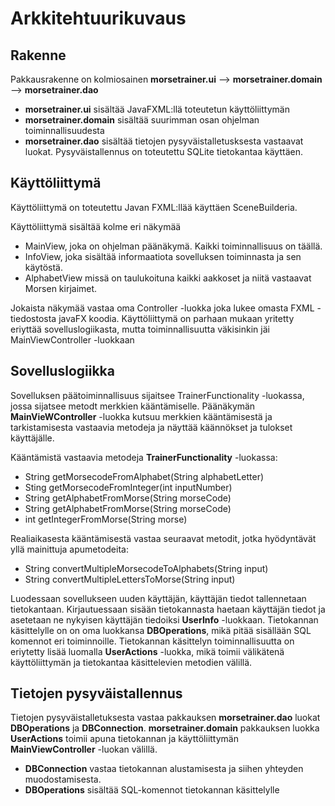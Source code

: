 # Arkkitehtuurikuvaus

## Rakenne
Pakkausrakenne on kolmiosainen **morsetrainer.ui** --> **morsetrainer.domain** --> **morsetrainer.dao**
* **morsetrainer.ui** sisältää JavaFXML:llä toteutetun käyttöliittymän
* **morsetrainer.domain** sisältää suurimman osan ohjelman toiminnallisuudesta
* **morsetrainer.dao** sisältää tietojen pysyväistalletusksesta vastaavat luokat. Pysyväistallennus on toteutettu SQLite tietokantaa käyttäen.

## Käyttöliittymä
Käyttöliittymä on toteutettu Javan FXML:llää käyttäen SceneBuilderia.

Käyttöliittymä sisältää kolme eri näkymää
* MainView, joka on ohjelman päänäkymä. Kaikki toiminnallisuus on täällä.
* InfoView, joka sisältää informaatiota sovelluksen toiminnasta ja sen käytöstä.
* AlphabetView missä on taulukoituna kaikki aakkoset ja niitä vastaavat Morsen kirjaimet.

Jokaista näkymää vastaa oma Controller -luokka joka lukee omasta FXML -tiedostosta javaFX koodia. Käyttöliittymä on parhaan mukaan yritetty eriyttää sovelluslogiikasta, mutta toiminnallisuutta väkisinkin jäi MainViewController -luokkaan

## Sovelluslogiikka
Sovelluksen päätoiminnallisuus sijaitsee TrainerFunctionality -luokassa, jossa sijatsee metodt merkkien kääntämiselle. Päänäkymän **MainVieWController** -luokka kutsuu merkkien kääntämisestä ja tarkistamisesta vastaavia metodeja ja näyttää käännökset ja tulokset käyttäjälle.

Kääntämistä vastaavia metodeja **TrainerFunctionality** -luokassa:
* String getMorsecodeFromAlphabet(String alphabetLetter)
* Sting getMorsecodeFromInteger(int inputNumber)
* String getAlphabetFromMorse(String morseCode)
* String getAlphabetFromMorse(String morseCode)
* int getIntegerFromMorse(String morse)

Realiaikasesta kääntämisestä vastaa seuraavat metodit, jotka hyödyntävät yllä mainittuja apumetodeita:
* String convertMultipleMorsecodeToAlphabets(String input)
* String convertMultipleLettersToMorse(String input)

Luodessaan sovellukseen uuden käyttäjän, käyttäjän tiedot tallennetaan tietokantaan. Kirjautuessaan sisään tietokannasta haetaan käyttäjän tiedot ja asetetaan ne nykyisen käyttäjän tiedoiksi **UserInfo** -luokkaan. Tietokannan käsittelylle on on oma luokkansa **DBOperations**, mikä pitää sisällään SQL komennot eri toiminnoille. Tietokannan käsittelyn toiminnallisuutta on eriytetty lisää luomalla **UserActions** -luokka, mikä toimii välikätenä käyttöliittymän ja tietokantaa käsittelevien metodien välillä.

## Tietojen pysyväistallennus
Tietojen pysyväistalletuksesta vastaa pakkauksen **morsetrainer.dao** luokat **DBOperations** ja **DBConnection**.
**morsetrainer.domain** pakkauksen luokka **UserActions** toimii apuna tietokannan ja käyttöliittymän **MainViewController** -luokan välillä.

* **DBConnection** vastaa tietokannan alustamisesta ja siihen yhteyden muodostamisesta.
* **DBOperations** sisältää SQL-komennot tietokannan käsittelylle




